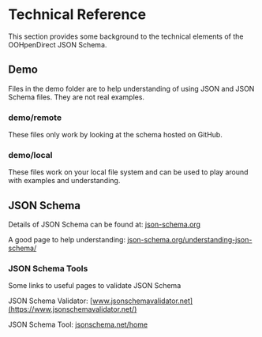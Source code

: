 # Technical Reference
This section provides some background to the technical elements of the OOHpenDirect JSON Schema.
## Demo
Files in the demo folder are to help understanding of using JSON and JSON Schema files. They are not real examples.
### demo/remote
These files only work by looking at the schema hosted on GitHub.
### demo/local
These files work on your local file system and can be used to play around with examples and understanding.
## JSON Schema
Details of JSON Schema can be found at: [json-schema.org](https://json-schema.org/)

A good page to help understanding: [json-schema.org/understanding-json-schema/](https://json-schema.org/understanding-json-schema/)
### JSON Schema Tools
Some links to useful pages to validate JSON Schema

JSON Schema Validator: [www.jsonschemavalidator.net](https://www.jsonschemavalidator.net/)

JSON Schema Tool: [jsonschema.net/home](https://jsonschema.net/home)